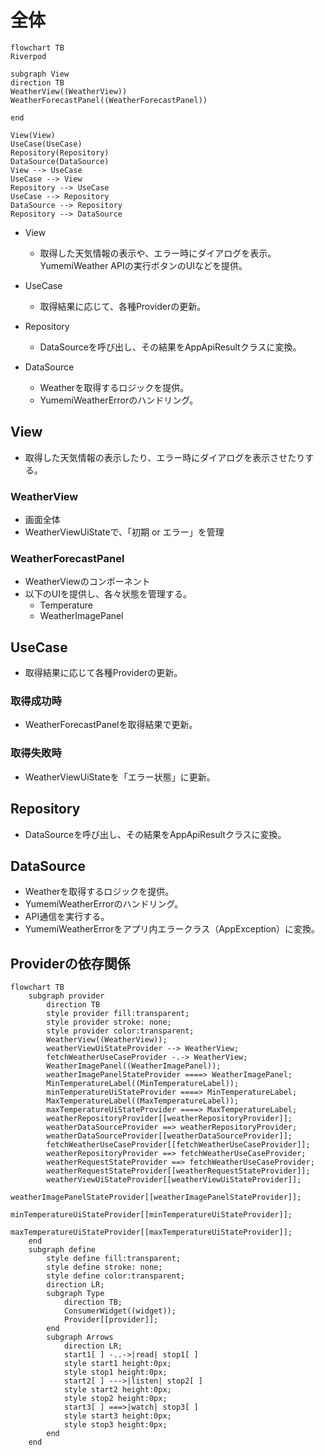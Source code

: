 # 全体
```mermaid
flowchart TB
Riverpod

subgraph View
direction TB
WeatherView((WeatherView))
WeatherForecastPanel((WeatherForecastPanel))

end

View(View)
UseCase(UseCase)
Repository(Repository)
DataSource(DataSource)
View --> UseCase
UseCase --> View
Repository --> UseCase
UseCase --> Repository
DataSource --> Repository
Repository --> DataSource
```

- View

  - 取得した天気情報の表示や、エラー時にダイアログを表示。
YumemiWeather APIの実行ボタンのUIなどを提供。

- UseCase

  - 取得結果に応じて、各種Providerの更新。

- Repository

  - DataSourceを呼び出し、その結果をAppApiResultクラスに変換。

- DataSource

  - Weatherを取得するロジックを提供。
  - YumemiWeatherErrorのハンドリング。

## View
- 取得した天気情報の表示したり、エラー時にダイアログを表示させたりする。
### WeatherView
- 画面全体
- WeatherViewUiStateで、「初期 or エラー」を管理
### WeatherForecastPanel
- WeatherViewのコンポーネント
- 以下のUIを提供し、各々状態を管理する。
  - Temperature
  - WeatherImagePanel

## UseCase
- 取得結果に応じて各種Providerの更新。
### 取得成功時
- WeatherForecastPanelを取得結果で更新。
### 取得失敗時
- WeatherViewUiStateを「エラー状態」に更新。
## Repository
- DataSourceを呼び出し、その結果をAppApiResultクラスに変換。

## DataSource
- Weatherを取得するロジックを提供。
- YumemiWeatherErrorのハンドリング。
- API通信を実行する。
- YumemiWeatherErrorをアプリ内エラークラス（AppException）に変換。

## Providerの依存関係
```mermaid
flowchart TB
    subgraph provider
        direction TB
        style provider fill:transparent;
        style provider stroke: none;
        style provider color:transparent;
        WeatherView((WeatherView));
        weatherViewUiStateProvider --> WeatherView;
        fetchWeatherUseCaseProvider -.-> WeatherView;
        WeatherImagePanel((WeatherImagePanel));
        weatherImagePanelStateProvider ====> WeatherImagePanel;
        MinTemperatureLabel((MinTemperatureLabel));
        minTemperatureUiStateProvider ====> MinTemperatureLabel;
        MaxTemperatureLabel((MaxTemperatureLabel));
        maxTemperatureUiStateProvider ====> MaxTemperatureLabel;
        weatherRepositoryProvider[[weatherRepositoryProvider]];
        weatherDataSourceProvider ==> weatherRepositoryProvider;
        weatherDataSourceProvider[[weatherDataSourceProvider]];
        fetchWeatherUseCaseProvider[[fetchWeatherUseCaseProvider]];
        weatherRepositoryProvider ==> fetchWeatherUseCaseProvider;
        weatherRequestStateProvider ==> fetchWeatherUseCaseProvider;
        weatherRequestStateProvider[[weatherRequestStateProvider]];
        weatherViewUiStateProvider[[weatherViewUiStateProvider]];
        weatherImagePanelStateProvider[[weatherImagePanelStateProvider]];
        minTemperatureUiStateProvider[[minTemperatureUiStateProvider]];
        maxTemperatureUiStateProvider[[maxTemperatureUiStateProvider]];
    end
    subgraph define
        style define fill:transparent;
        style define stroke: none;
        style define color:transparent;
        direction LR;
        subgraph Type
            direction TB;
            ConsumerWidget((widget));
            Provider[[provider]];
        end
        subgraph Arrows
            direction LR;
            start1[ ] -..->|read| stop1[ ]
            style start1 height:0px;
            style stop1 height:0px;
            start2[ ] --->|listen| stop2[ ]
            style start2 height:0px;
            style stop2 height:0px; 
            start3[ ] ===>|watch| stop3[ ]
            style start3 height:0px;
            style stop3 height:0px; 
        end
    end 

```